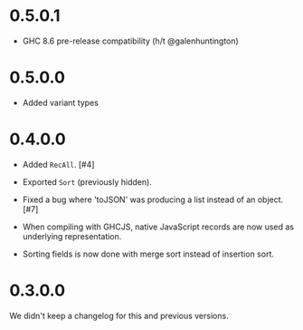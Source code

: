 # 0.5.0.1

* GHC 8.6 pre-release compatibility (h/t @galenhuntington)

# 0.5.0.0

* Added variant types

# 0.4.0.0

* Added `RecAll`. [#4]

* Exported `Sort` (previously hidden).

* Fixed a bug where 'toJSON' was producing a list instead of an object. [#7]

* When compiling with GHCJS, native JavaScript records are now used as
  underlying representation.

* Sorting fields is now done with merge sort instead of insertion sort.

# 0.3.0.0

We didn't keep a changelog for this and previous versions.
